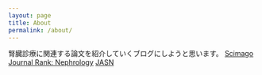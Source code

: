 ```yaml
---
layout: page
title: About
permalink: /about/
---
```

腎臓診療に関連する論文を紹介していくブログにしようと思います。
[Scimago Journal Rank: Nephrology](https://www.scimagojr.com/journalrank.php?category=2727)
[JASN](https://jasn.asnjournals.org/)